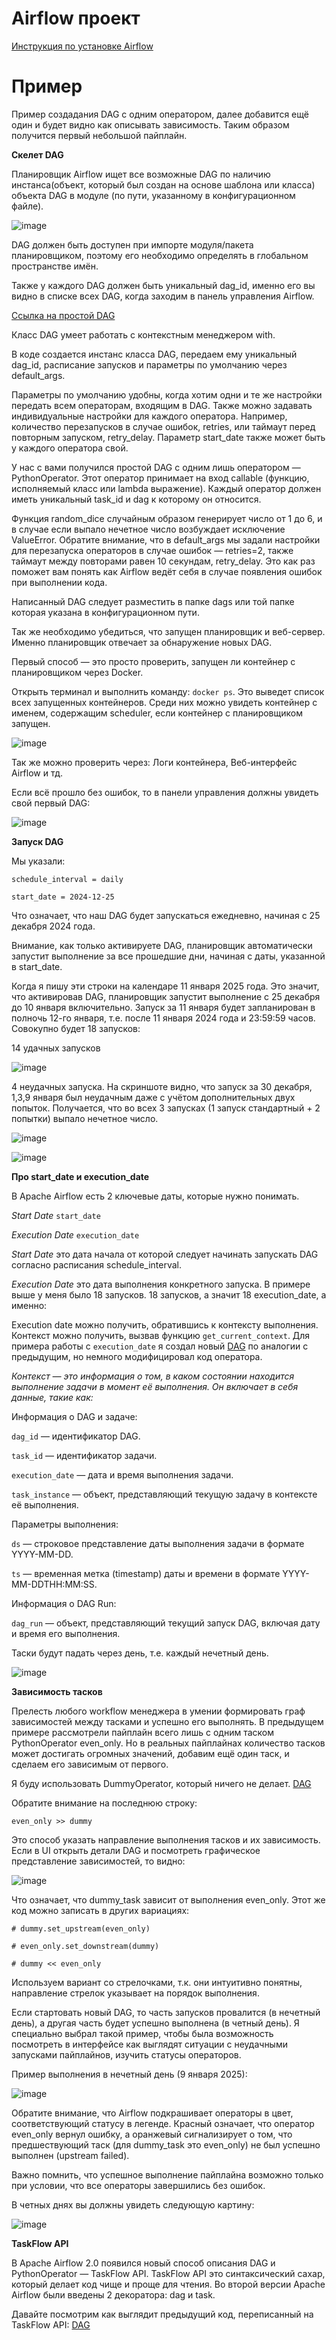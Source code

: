 # Airflow проект

[Инструкция по установке Airflow](https://github.com/erohin94/Data-Engineer/blob/main/Airflow/README.md)

# Пример

Пример создадания DAG с одним оператором, далее добавится ещё один и будет видно как описывать зависимость. Таким образом получится первый небольшой пайплайн.

**Скелет DAG**

Планировщик Airflow ищет все возможные DAG по наличию инстанса(объект, который был создан на основе шаблона или класса) объекта DAG в модуле (по пути, указанному в конфигурационном файле).

![image](https://github.com/user-attachments/assets/46993d7f-ebdb-4699-9ef8-47d8971b2412)

DAG должен быть доступен при импорте модуля/пакета планировщиком, поэтому его необходимо определять в глобальном пространстве имён. 

Также у каждого DAG должен быть уникальный dag_id, именно его вы видно в списке всех DAG, когда заходим в панель управления Airflow.

[Ссылка на простой DAG](https://github.com/erohin94/Data-Engineer/blob/main/Airflow/airflow_project/dags/first_dag.py)

Класс DAG умеет работать с контекстным менеджером with. 

В коде создается инстанс класса DAG, передаем ему уникальный dag_id, расписание запусков и параметры по умолчанию через default_args. 

Параметры по умолчанию удобны, когда хотим одни и те же настройки передать всем операторам, входящим в DAG. Также можно задавать индивидуальные настройки для каждого оператора. Например, количество перезапусков в случае ошибок, retries, или таймаут перед повторным запуском, retry_delay. Параметр start_date также может быть у каждого оператора свой.

У нас с вами получился простой DAG с одним лишь оператором — PythonOperator. Этот оператор принимает на вход callable (функцию, исполняемый класс или lambda выражение). Каждый оператор должен иметь уникальный task_id и dag к которому он относится.

Функция random_dice случайным образом генерирует число от 1 до 6, и в случае если выпало нечетное число возбуждает исключение ValueError. Обратите внимание, что в default_args мы задали настройки для перезапуска операторов в случае ошибок — retries=2, также таймаут между повторами равен 10 секундам, retry_delay. Это как раз поможет вам понять как Airflow ведёт себя в случае появления ошибок при выполнении кода.

Написанный DAG следует разместить в папке dags или той папке которая указана в конфигурационном пути.

Так же необходимо убедиться, что запущен планировщик и веб-сервер. Именно планировщик отвечает за обнаружение новых DAG.

Первый способ — это просто проверить, запущен ли контейнер с планировщиком через Docker.

Открыть терминал и выполнить команду: ```docker ps```. Это выведет список всех запущенных контейнеров. Среди них можно увидеть контейнер с именем, содержащим scheduler, если контейнер с планировщиком запущен.

![image](https://github.com/user-attachments/assets/cbfae9e5-1e38-46d5-a04a-2a2e61366d8a)

Так же можно проверить через: Логи контейнера, Веб-интерфейс Airflow и тд.

Если всё прошло без ошибок, то в панели управления должны увидеть свой первый DAG:

![image](https://github.com/user-attachments/assets/23cb4e40-9cae-4494-90ea-cc68da4f8aa1)

**Запуск DAG**

Мы указали:

```schedule_interval = daily```

```start_date = 2024-12-25```

Что означает, что наш DAG будет запускаться ежедневно, начиная с 25 декабря 2024 года.

Внимание, как только активируете DAG, планировщик автоматически запустит выполнение за все прошедшие дни, начиная с даты, указанной в start_date.

Когда я пишу эти строки на календаре 11 января 2025 года. Это значит, что активировав DAG, планировщик запустит выполнение с 25 декабря до 10 января включительно. Запуск за 11 января будет запланирован в полночь 12-го января, т.е. после 11 января 2024 года и 23:59:59 часов. Совокупно будет 18 запусков:

14 удачных запусков

![image](https://github.com/user-attachments/assets/0d8d1ad0-d490-428b-b944-a0af8e39bf9a)

4 неудачных запуска. На скриншоте видно, что запуск за 30 декабря, 1,3,9 января был неудачным даже с учётом дополнительных двух попыток. Получается, что во всех 3 запусках (1 запуск стандартный + 2 попытки) выпало нечетное число.

![image](https://github.com/user-attachments/assets/3b0f4d19-404b-48ef-a91d-29f2da7d239c)

![image](https://github.com/user-attachments/assets/d906ae43-109f-4eca-9701-d2ea495a8984)

**Про start_date и execution_date**

В Apache Airflow есть 2 ключевые даты, которые нужно понимать.

*Start Date* ```start_date```

*Execution Date* ```execution_date```

*Start Date* это дата начала от которой следует начинать запускать DAG согласно расписания schedule_interval.

*Execution Date* это дата выполнения конкретного запуска. В примере выше у меня было 18 запусков. 18 запусков, а значит 18 execution_date, а именно:

Execution date можно получить, обратившись к контексту выполнения. Контекст можно получить, вызвав функцию ```get_current_context```. Для примера работы с ```execution_date``` я создал новый [DAG](https://github.com/erohin94/Data-Engineer/blob/main/Airflow/airflow_project/dags/first_dag_execution_date.py) по аналогии с предыдущим, но немного модифицировал код оператора.

*Контекст — это информация о том, в каком состоянии находится выполнение задачи в момент её выполнения. Он включает в себя данные, такие как:*

Информация о DAG и задаче:

```dag_id``` — идентификатор DAG.

```task_id``` — идентификатор задачи.

```execution_date``` — дата и время выполнения задачи.

```task_instance``` — объект, представляющий текущую задачу в контексте её выполнения.

Параметры выполнения:

```ds``` — строковое представление даты выполнения задачи в формате YYYY-MM-DD.

```ts``` — временная метка (timestamp) даты и времени в формате YYYY-MM-DDTHH:MM:SS.

Информация о DAG Run:

```dag_run``` — объект, представляющий текущий запуск DAG, включая дату и время его выполнения.

Таски будут падать через день, т.е. каждый нечетный день.

![image](https://github.com/user-attachments/assets/f5d07f3e-a582-474a-9bca-0f70ec7194c5)

**Зависимость тасков**

Прелесть любого workflow менеджера в умении формировать граф зависимостей между тасками и успешно его выполнять. В предыдущем примере рассмотрели пайплайн всего лишь с одним таском PythonOperator even_only. Но в реальных пайплайнах количество тасков может достигать огромных значений, добавим ещё один таск, и сделаем его зависимым от первого.

Я буду использовать DummyOperator, который ничего не делает. [DAG](https://github.com/erohin94/Data-Engineer/blob/main/Airflow/airflow_project/dags/dag_with_two_tasks.py)

Обратите внимание на последнюю строку:

```even_only >> dummy```

Это способ указать направление выполнения тасков и их зависимость. Если в UI открыть детали DAG и посмотреть графическое представление зависимостей, то видно:

![image](https://github.com/user-attachments/assets/8af6c346-0abe-4291-a635-a64035baba80)

Что означает, что dummy_task зависит от выполнения even_only. Этот же код можно записать в других вариациях:

```# dummy.set_upstream(even_only)```

```# even_only.set_downstream(dummy)```

```# dummy << even_only```

Используем вариант со стрелочками, т.к. они интуитивно понятны, направление стрелок указывает на порядок выполнения.

Если стартовать новый DAG, то часть запусков провалится (в нечетный день), а другая часть будет успешно выполнена (в четный день). Я специально выбрал такой пример, чтобы была возможность посмотреть в интерфейсе как выглядят ситуации с неудачными запусками пайплайнов, изучить статусы операторов.

Пример выполнения в нечетный день (9 января 2025):

![image](https://github.com/user-attachments/assets/09e6e19c-c773-4974-b441-6ea7b9ecbc0a)

Обратите внимание, что Airflow подкрашивает операторы в цвет, соответствующий статусу в легенде. Красный означает, что оператор even_only вернул ошибку, а оранжевый сигнализирует о том, что предшествующий таск (для dummy_task это even_only) не был успешно выполнен (upstream failed).

Важно помнить, что успешное выполнение пайплайна возможно только при условии, что все операторы завершились без ошибок.

В четных днях вы должны увидеть следующую картину:

![image](https://github.com/user-attachments/assets/2dcdef95-a914-43ca-b5b1-812e5b15622e)

**TaskFlow API**

В Apache Airflow 2.0 появился новый способ описания DAG и PythonOperator — TaskFlow API. TaskFlow API это синтаксический сахар, который делает код чище и проще для чтения. Во второй версии Apache Airflow были введены 2 декоратора: dag и task.

Давайте посмотрим как выглядит предыдущий код, переписанный на TaskFlow API: [DAG]()


